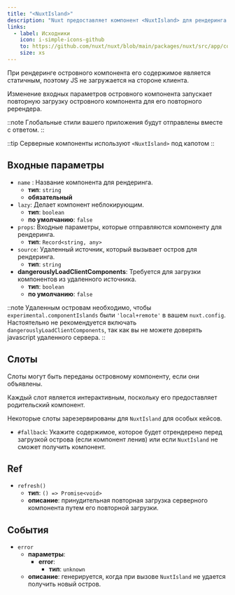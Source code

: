 ```yaml
---
title: "<NuxtIsland>"
description: "Nuxt предоставляет компонент <NuxtIsland> для рендеринга неинтерактивного компонента без использования клиентского JS."
links:
  - label: Исходники
    icon: i-simple-icons-github
    to: https://github.com/nuxt/nuxt/blob/main/packages/nuxt/src/app/components/nuxt-island.ts
    size: xs
---
```


При рендеринге островного компонента его содержимое является статичным, поэтому JS не загружается на стороне клиента.

Изменение входных параметров островного компонента запускает повторную загрузку островного компонента для его повторного ререндера.

::note
Глобальные стили вашего приложения будут отправлены вместе с ответом.
::

::tip
Серверные компоненты используют `<NuxtIsland>` под капотом
::

## Входные параметры

- `name` : Название компонента для рендеринга.
  - **тип**: `string`
  - **обязательный**
- `lazy`: Делает компонент неблокирующим.
  - **тип**: `boolean`
  - **по умолчанию**: `false`
- `props`: Входные параметры, которые отправляются компоненту для рендеринга.
  - **тип**: `Record<string, any>`
- `source`: Удаленный источник, который вызывает остров для рендеринга.
  - **тип**: `string`
- **dangerouslyLoadClientComponents**: Требуется для загрузки компонентов из удаленного источника.
  - **тип**: `boolean`
  - **по умолчанию**: `false`

::note
Удаленным островам необходимо, чтобы `experimental.componentIslands` были  `'local+remote'` в вашем `nuxt.config`.
Настоятельно не рекомендуется включать `dangerouslyLoadClientComponents`, так как вы не можете доверять javascript удаленного сервера.
::

## Слоты

Слоты могут быть переданы островному компоненту, если они объявлены.

Каждый слот является интерактивным, поскольку его предоставляет родительский компонент.

Некоторые слоты зарезервированы для `NuxtIsland` для особых кейсов.

- `#fallback`: Укажите содержимое, которое будет отрендерено перед загрузкой острова (если компонент ленив) или если `NuxtIsland` не сможет получить компонент.

## Ref

- `refresh()`
  - **тип**: `() => Promise<void>`
  - **описание**: принудительная повторная загрузка серверного компонента путем его повторной загрузки.

## События

- `error`
  - **параметры**:
    - **error**:
      - **тип**: `unknown`
  - **описание**: генерируется, когда при вызове `NuxtIsland` не удается получить новый остров.
